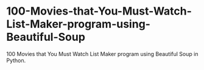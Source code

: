 # 100-Movies-that-You-Must-Watch-List-Maker-program-using-Beautiful-Soup
100 Movies that You Must Watch List Maker program using Beautiful Soup in Python.
